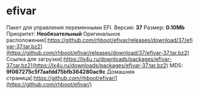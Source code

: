 # efivar
Пакет для управления переменными EFI.
Версия: **37**
Размер: **0.10Mb**
Приоритет: **Необязательный**
Оригинальное расположение[:https://github.com/rhboot/efivar/releases/download/37/efivar-37.tar.bz2](https://github.com/rhboot/efivar/releases/download/37/efivar-37.tar.bz2)
Ссылка для загрузки[:https://lx4u.ru/downloads/packages/efivar-37.tar.bz2](https://lx4u.ru/downloads/packages/efivar-37.tar.bz2)
MD5: **9f067275c5f7aafdd75bfb364280ac9c**
Домашняя страница[:https://github.com/rhboot/efivar/](https://github.com/rhboot/efivar/)